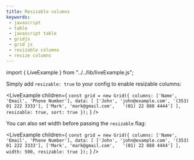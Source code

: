```yaml
---
title: Resizable columns
keywords:
 - javascript
 - table
 - javascript table
 - gridjs
 - grid js
 - resizable columns
 - resize columns
---
```


import { LiveExample } from "../../lib/liveExample.js";

Simply add `resizable: true` to your config to enable resizable columns:

<LiveExample children={
`
const grid = new Grid({
  columns: ['Name', 'Email', 'Phone Number'],
  data: [
    ['John', 'john@example.com', '(353) 01 222 3333'],
    ['Mark', 'mark@gmail.com',   '(01) 22 888 4444']
  ],
  resizable: true,
  sort: true
});
`
} />

You can also set width before passing the `resizable` flag:

<LiveExample children={
`
const grid = new Grid({
  columns: ['Name', 'Email', 'Phone Number'],
  data: [
    ['John', 'john@example.com', '(353) 01 222 3333'],
    ['Mark', 'mark@gmail.com',   '(01) 22 888 4444']
  ],
  width: 500,
  resizable: true
});
`
} />
